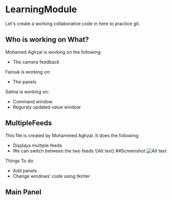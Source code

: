 # LearningModule
Let's create a working collaborative code in here to practice git. 

## Who is working on What?

Mohamed Aghzal is working on the following:
  * The camera feedback
  
Farouk is working on:
  * The panels

Salma is working on:
  * Command window 
  * Reguraly updated value window

## MultipleFeeds
This file is created by Mohammed Aghzal. It does the following:
* Displays multiple feeds
* We can switch between the two feeds 
![Alt text]
##Screenshot
  ![Alt text](https://imgur.com/a/jRgES"Screenshot")

Things To do:
* Add panels
* Change windows' code using tkinter 

## Main Panel
